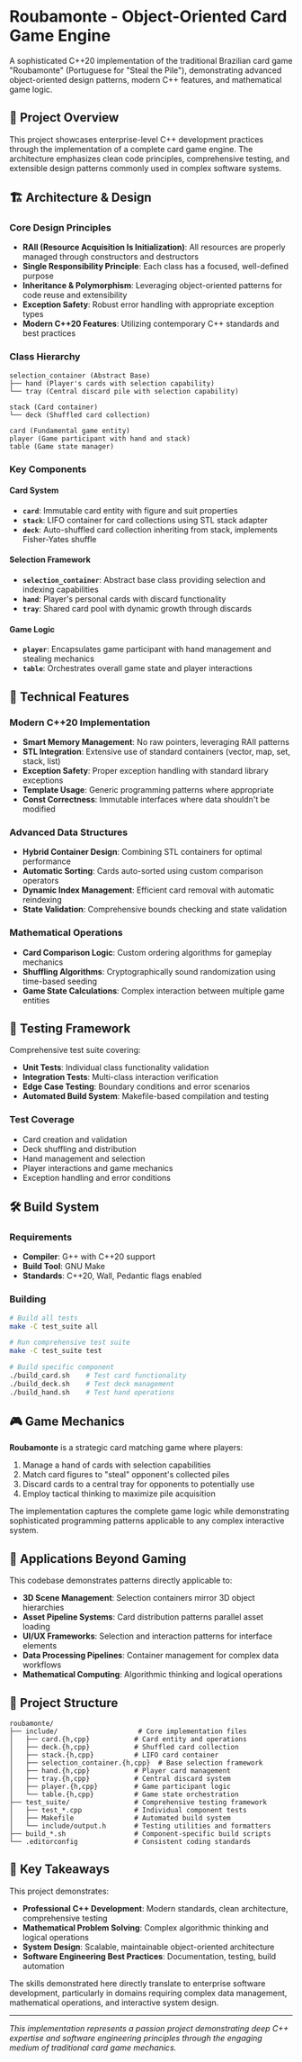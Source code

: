 # Roubamonte - Object-Oriented Card Game Engine

A sophisticated C++20 implementation of the traditional Brazilian card game "Roubamonte" (Portuguese for "Steal the Pile"), demonstrating advanced object-oriented design patterns, modern C++ features, and mathematical game logic.

## 🎯 Project Overview

This project showcases enterprise-level C++ development practices through the implementation of a complete card game engine. The architecture emphasizes clean code principles, comprehensive testing, and extensible design patterns commonly used in complex software systems.

## 🏗️ Architecture & Design

### Core Design Principles

- **RAII (Resource Acquisition Is Initialization)**: All resources are properly managed through constructors and destructors
- **Single Responsibility Principle**: Each class has a focused, well-defined purpose
- **Inheritance & Polymorphism**: Leveraging object-oriented patterns for code reuse and extensibility
- **Exception Safety**: Robust error handling with appropriate exception types
- **Modern C++20 Features**: Utilizing contemporary C++ standards and best practices

### Class Hierarchy

```
selection_container (Abstract Base)
├── hand (Player's cards with selection capability)
└── tray (Central discard pile with selection capability)

stack (Card container)
└── deck (Shuffled card collection)

card (Fundamental game entity)
player (Game participant with hand and stack)
table (Game state manager)
```

### Key Components

#### **Card System**
- **`card`**: Immutable card entity with figure and suit properties
- **`stack`**: LIFO container for card collections using STL stack adapter
- **`deck`**: Auto-shuffled card collection inheriting from stack, implements Fisher-Yates shuffle

#### **Selection Framework**
- **`selection_container`**: Abstract base class providing selection and indexing capabilities
- **`hand`**: Player's personal cards with discard functionality
- **`tray`**: Shared card pool with dynamic growth through discards

#### **Game Logic**
- **`player`**: Encapsulates game participant with hand management and stealing mechanics
- **`table`**: Orchestrates overall game state and player interactions

## 🔧 Technical Features

### Modern C++20 Implementation
- **Smart Memory Management**: No raw pointers, leveraging RAII patterns
- **STL Integration**: Extensive use of standard containers (vector, map, set, stack, list)
- **Exception Safety**: Proper exception handling with standard library exceptions
- **Template Usage**: Generic programming patterns where appropriate
- **Const Correctness**: Immutable interfaces where data shouldn't be modified

### Advanced Data Structures
- **Hybrid Container Design**: Combining STL containers for optimal performance
- **Automatic Sorting**: Cards auto-sorted using custom comparison operators
- **Dynamic Index Management**: Efficient card removal with automatic reindexing
- **State Validation**: Comprehensive bounds checking and state validation

### Mathematical Operations
- **Card Comparison Logic**: Custom ordering algorithms for gameplay mechanics
- **Shuffling Algorithms**: Cryptographically sound randomization using time-based seeding
- **Game State Calculations**: Complex interaction between multiple game entities

## 🧪 Testing Framework

Comprehensive test suite covering:
- **Unit Tests**: Individual class functionality validation
- **Integration Tests**: Multi-class interaction verification  
- **Edge Case Testing**: Boundary conditions and error scenarios
- **Automated Build System**: Makefile-based compilation and testing

### Test Coverage
- Card creation and validation
- Deck shuffling and distribution
- Hand management and selection
- Player interactions and game mechanics
- Exception handling and error conditions

## 🛠️ Build System

### Requirements
- **Compiler**: G++ with C++20 support
- **Build Tool**: GNU Make
- **Standards**: C++20, Wall, Pedantic flags enabled

### Building
```bash
# Build all tests
make -C test_suite all

# Run comprehensive test suite
make -C test_suite test

# Build specific component
./build_card.sh    # Test card functionality
./build_deck.sh    # Test deck management
./build_hand.sh    # Test hand operations
```

## 🎮 Game Mechanics

**Roubamonte** is a strategic card matching game where players:
1. Manage a hand of cards with selection capabilities
2. Match card figures to "steal" opponent's collected piles
3. Discard cards to a central tray for opponents to potentially use
4. Employ tactical thinking to maximize pile acquisition

The implementation captures the complete game logic while demonstrating sophisticated programming patterns applicable to any complex interactive system.

## 🚀 Applications Beyond Gaming

This codebase demonstrates patterns directly applicable to:

- **3D Scene Management**: Selection containers mirror 3D object hierarchies
- **Asset Pipeline Systems**: Card distribution patterns parallel asset loading
- **UI/UX Frameworks**: Selection and interaction patterns for interface elements
- **Data Processing Pipelines**: Container management for complex data workflows
- **Mathematical Computing**: Algorithmic thinking and logical operations

## 📁 Project Structure

```
roubamonte/
├── include/                    # Core implementation files
│   ├── card.{h,cpp}           # Card entity and operations
│   ├── deck.{h,cpp}           # Shuffled card collection
│   ├── stack.{h,cpp}          # LIFO card container
│   ├── selection_container.{h,cpp}  # Base selection framework
│   ├── hand.{h,cpp}           # Player card management
│   ├── tray.{h,cpp}           # Central discard system
│   ├── player.{h,cpp}         # Game participant logic
│   └── table.{h,cpp}          # Game state orchestration
├── test_suite/                # Comprehensive testing framework
│   ├── test_*.cpp             # Individual component tests
│   ├── Makefile               # Automated build system
│   └── include/output.h       # Testing utilities and formatters
├── build_*.sh                 # Component-specific build scripts
└── .editorconfig              # Consistent coding standards
```

## 🎯 Key Takeaways

This project demonstrates:
- **Professional C++ Development**: Modern standards, clean architecture, comprehensive testing
- **Mathematical Problem Solving**: Complex algorithmic thinking and logical operations  
- **System Design**: Scalable, maintainable object-oriented architecture
- **Software Engineering Best Practices**: Documentation, testing, build automation

The skills demonstrated here directly translate to enterprise software development, particularly in domains requiring complex data management, mathematical operations, and interactive system design.

---

*This implementation represents a passion project demonstrating deep C++ expertise and software engineering principles through the engaging medium of traditional card game mechanics.*